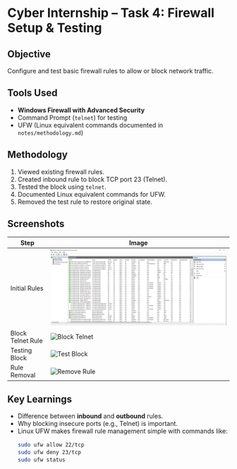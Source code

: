 # Cyber Internship – Task 4: Firewall Setup & Testing

## Objective
Configure and test basic firewall rules to allow or block network traffic.

## Tools Used
- **Windows Firewall with Advanced Security**
- Command Prompt (`telnet`) for testing
- UFW (Linux equivalent commands documented in `notes/methodology.md`)

## Methodology
1. Viewed existing firewall rules.
2. Created inbound rule to block TCP port 23 (Telnet).
3. Tested the block using `telnet`.
4. Documented Linux equivalent commands for UFW.
5. Removed the test rule to restore original state.

## Screenshots
| Step | Image |
|------|-------|
| Initial Rules | ![Initial Rules](screenshots/initial_rules.png) |
| Block Telnet Rule | ![Block Telnet](screenshots/block_telnet.png) |
| Testing Block | ![Test Block](screenshots/test_block.png) |
| Rule Removal | ![Remove Rule](screenshots/remove_rule.png) |

## Key Learnings
- Difference between **inbound** and **outbound** rules.
- Why blocking insecure ports (e.g., Telnet) is important.
- Linux UFW makes firewall rule management simple with commands like:
  ```bash
  sudo ufw allow 22/tcp
  sudo ufw deny 23/tcp
  sudo ufw status
